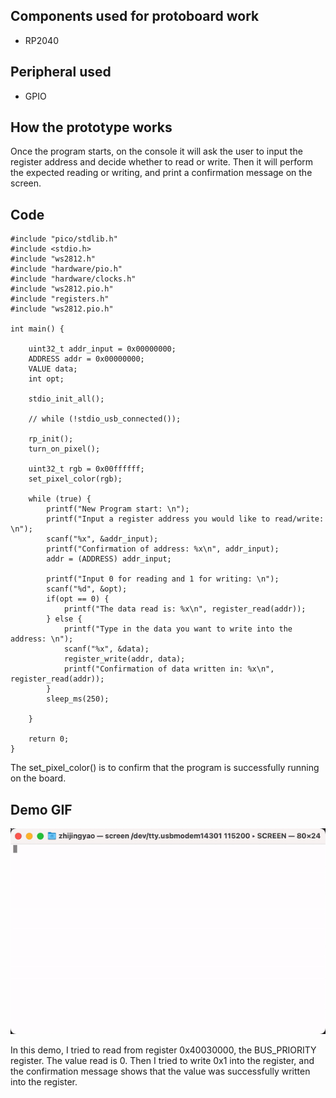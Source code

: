 ## Components used for protoboard work

- RP2040

## Peripheral used

- GPIO

## How the prototype works

Once the program starts, on the console it will ask the user to input the register address and decide whether to read or write. Then it will perform the expected reading or writing, and print a confirmation message on the screen.

## Code

    #include "pico/stdlib.h"
    #include <stdio.h>
    #include "ws2812.h"
    #include "hardware/pio.h"
    #include "hardware/clocks.h"
    #include "ws2812.pio.h"
    #include "registers.h"
    #include "ws2812.pio.h"

    int main() {

        uint32_t addr_input = 0x00000000;
        ADDRESS addr = 0x00000000;
        VALUE data;
        int opt;

        stdio_init_all();

        // while (!stdio_usb_connected());

        rp_init();
        turn_on_pixel();

        uint32_t rgb = 0x00ffffff;
        set_pixel_color(rgb);

        while (true) {
            printf("New Program start: \n");
            printf("Input a register address you would like to read/write: \n");
            scanf("%x", &addr_input);
            printf("Confirmation of address: %x\n", addr_input);
            addr = (ADDRESS) addr_input;
        
            printf("Input 0 for reading and 1 for writing: \n");
            scanf("%d", &opt);
            if(opt == 0) {
                printf("The data read is: %x\n", register_read(addr));
            } else {
                printf("Type in the data you want to write into the address: \n");
                scanf("%x", &data);
                register_write(addr, data);
                printf("Confirmation of data written in: %x\n", register_read(addr));
            }
            sleep_ms(250);

        }

        return 0;
    }

The set_pixel_color() is to confirm that the program is successfully running on the board.


## Demo GIF

![a](https://github.com/ZhijingY/ese5190-2022-lab2b-esp/blob/main/lab/02_repl/_part2.gif)

In this demo, I tried to read from register 0x40030000, the BUS_PRIORITY register. The value read is 0. Then I tried to write 0x1 into the register, and the confirmation message shows that the value was successfully written into the register.
